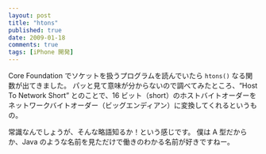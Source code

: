 ```yaml
---
layout: post
title: "htons"
published: true
date: 2009-01-18
comments: true
tags: [iPhone 開発]
---
```


Core Foundation でソケットを扱うプログラムを読んでいたら `htons()` なる関数が出てきました。
パッと見て意味が分からないので調べてみたところ、&#8220;Host To Network Short&#8221; とのことで、16 ビット（short）のホストバイトオーダーをネットワークバイトオーダー（ビッグエンディアン）に変換してくれるというもの。

常識なんでしょうが、そんな略語知るか！という感じです。
僕は A 型だからか、Java のような名前を見ただけで働きのわかる名前が好きですねー。
